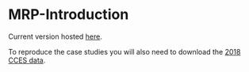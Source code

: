 # MRP-Introduction

Current version hosted [here](https://bookdown.org/jl5522/MRP-case-studies/introduction-to-mrp.html).

To reproduce the case studies you will also need to download the [2018 CCES data](https://dataverse.harvard.edu/api/access/datafile/3588803?format=original&gbrecs=true).
